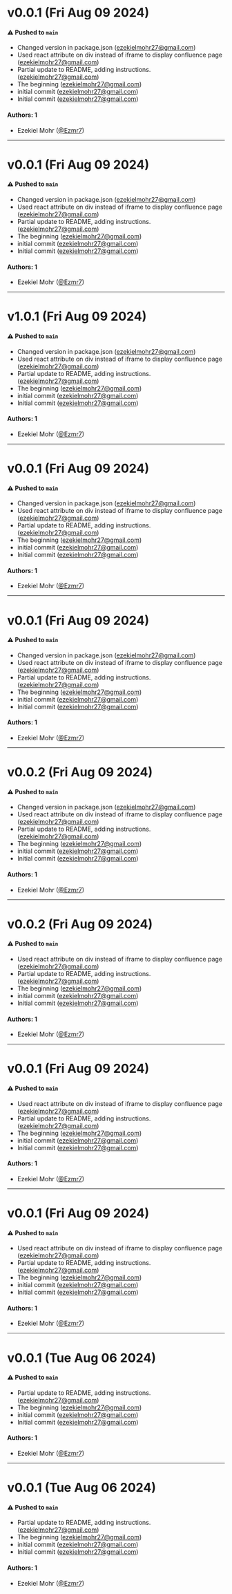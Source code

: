 # v0.0.1 (Fri Aug 09 2024)

#### ⚠️ Pushed to `main`

- Changed version in package.json (ezekielmohr27@gmail.com)
- Used react attribute on div instead of iframe to display confluence page (ezekielmohr27@gmail.com)
- Partial update to README, adding instructions. (ezekielmohr27@gmail.com)
- The beginning (ezekielmohr27@gmail.com)
- initial commit (ezekielmohr27@gmail.com)
- Initial commit (ezekielmohr27@gmail.com)

#### Authors: 1

- Ezekiel Mohr ([@Ezmr7](https://github.com/Ezmr7))

---

# v0.0.1 (Fri Aug 09 2024)

#### ⚠️ Pushed to `main`

- Changed version in package.json (ezekielmohr27@gmail.com)
- Used react attribute on div instead of iframe to display confluence page (ezekielmohr27@gmail.com)
- Partial update to README, adding instructions. (ezekielmohr27@gmail.com)
- The beginning (ezekielmohr27@gmail.com)
- initial commit (ezekielmohr27@gmail.com)
- Initial commit (ezekielmohr27@gmail.com)

#### Authors: 1

- Ezekiel Mohr ([@Ezmr7](https://github.com/Ezmr7))

---

# v1.0.1 (Fri Aug 09 2024)

#### ⚠️ Pushed to `main`

- Changed version in package.json (ezekielmohr27@gmail.com)
- Used react attribute on div instead of iframe to display confluence page (ezekielmohr27@gmail.com)
- Partial update to README, adding instructions. (ezekielmohr27@gmail.com)
- The beginning (ezekielmohr27@gmail.com)
- initial commit (ezekielmohr27@gmail.com)
- Initial commit (ezekielmohr27@gmail.com)

#### Authors: 1

- Ezekiel Mohr ([@Ezmr7](https://github.com/Ezmr7))

---

# v0.0.1 (Fri Aug 09 2024)

#### ⚠️ Pushed to `main`

- Changed version in package.json (ezekielmohr27@gmail.com)
- Used react attribute on div instead of iframe to display confluence page (ezekielmohr27@gmail.com)
- Partial update to README, adding instructions. (ezekielmohr27@gmail.com)
- The beginning (ezekielmohr27@gmail.com)
- initial commit (ezekielmohr27@gmail.com)
- Initial commit (ezekielmohr27@gmail.com)

#### Authors: 1

- Ezekiel Mohr ([@Ezmr7](https://github.com/Ezmr7))

---

# v0.0.1 (Fri Aug 09 2024)

#### ⚠️ Pushed to `main`

- Changed version in package.json (ezekielmohr27@gmail.com)
- Used react attribute on div instead of iframe to display confluence page (ezekielmohr27@gmail.com)
- Partial update to README, adding instructions. (ezekielmohr27@gmail.com)
- The beginning (ezekielmohr27@gmail.com)
- initial commit (ezekielmohr27@gmail.com)
- Initial commit (ezekielmohr27@gmail.com)

#### Authors: 1

- Ezekiel Mohr ([@Ezmr7](https://github.com/Ezmr7))

---

# v0.0.2 (Fri Aug 09 2024)

#### ⚠️ Pushed to `main`

- Changed version in package.json (ezekielmohr27@gmail.com)
- Used react attribute on div instead of iframe to display confluence page (ezekielmohr27@gmail.com)
- Partial update to README, adding instructions. (ezekielmohr27@gmail.com)
- The beginning (ezekielmohr27@gmail.com)
- initial commit (ezekielmohr27@gmail.com)
- Initial commit (ezekielmohr27@gmail.com)

#### Authors: 1

- Ezekiel Mohr ([@Ezmr7](https://github.com/Ezmr7))

---

# v0.0.2 (Fri Aug 09 2024)

#### ⚠️ Pushed to `main`

- Used react attribute on div instead of iframe to display confluence page (ezekielmohr27@gmail.com)
- Partial update to README, adding instructions. (ezekielmohr27@gmail.com)
- The beginning (ezekielmohr27@gmail.com)
- initial commit (ezekielmohr27@gmail.com)
- Initial commit (ezekielmohr27@gmail.com)

#### Authors: 1

- Ezekiel Mohr ([@Ezmr7](https://github.com/Ezmr7))

---

# v0.0.1 (Fri Aug 09 2024)

#### ⚠️ Pushed to `main`

- Used react attribute on div instead of iframe to display confluence page (ezekielmohr27@gmail.com)
- Partial update to README, adding instructions. (ezekielmohr27@gmail.com)
- The beginning (ezekielmohr27@gmail.com)
- initial commit (ezekielmohr27@gmail.com)
- Initial commit (ezekielmohr27@gmail.com)

#### Authors: 1

- Ezekiel Mohr ([@Ezmr7](https://github.com/Ezmr7))

---

# v0.0.1 (Fri Aug 09 2024)

#### ⚠️ Pushed to `main`

- Used react attribute on div instead of iframe to display confluence page (ezekielmohr27@gmail.com)
- Partial update to README, adding instructions. (ezekielmohr27@gmail.com)
- The beginning (ezekielmohr27@gmail.com)
- initial commit (ezekielmohr27@gmail.com)
- Initial commit (ezekielmohr27@gmail.com)

#### Authors: 1

- Ezekiel Mohr ([@Ezmr7](https://github.com/Ezmr7))

---

# v0.0.1 (Tue Aug 06 2024)

#### ⚠️ Pushed to `main`

- Partial update to README, adding instructions. (ezekielmohr27@gmail.com)
- The beginning (ezekielmohr27@gmail.com)
- initial commit (ezekielmohr27@gmail.com)
- Initial commit (ezekielmohr27@gmail.com)

#### Authors: 1

- Ezekiel Mohr ([@Ezmr7](https://github.com/Ezmr7))

---

# v0.0.1 (Tue Aug 06 2024)

#### ⚠️ Pushed to `main`

- Partial update to README, adding instructions. (ezekielmohr27@gmail.com)
- The beginning (ezekielmohr27@gmail.com)
- initial commit (ezekielmohr27@gmail.com)
- Initial commit (ezekielmohr27@gmail.com)

#### Authors: 1

- Ezekiel Mohr ([@Ezmr7](https://github.com/Ezmr7))
